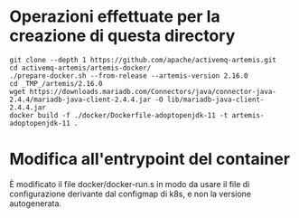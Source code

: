 # Operazioni effettuate per la creazione di questa directory

    git clone --depth 1 https://github.com/apache/activemq-artemis.git
    cd activemq-artemis/artemis-docker/
    ./prepare-docker.sh --from-release --artemis-version 2.16.0
    cd _TMP_/artemis/2.16.0
    wget https://downloads.mariadb.com/Connectors/java/connector-java-2.4.4/mariadb-java-client-2.4.4.jar -O lib/mariadb-java-client-2.4.4.jar
    docker build -f ./docker/Dockerfile-adoptopenjdk-11 -t artemis-adoptopenjdk-11 .

# Modifica all'entrypoint del container 

È modificato il file docker/docker-run.s in modo da usare il file di configurazione derivante dal configmap di k8s, e non la versione autogenerata.
